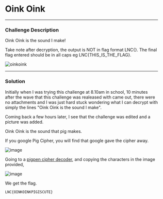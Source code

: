 # Oink Oink
---

### Challenge Description

Oink Oink is the sound I make!

Take note after decryption, the output is NOT in flag format LNC{}. The final flag entered should be in all caps eg LNC{THIS_IS_THE_FLAG}.

![oinkoink](https://user-images.githubusercontent.com/76640319/111019436-3047b300-83fa-11eb-9d1a-a18b07743218.jpeg)

---

### Solution

Initially when I was trying this challenge at 8.10am in school, 10 minutes after the wave that this challenge was realeased with came out, there were no attachments and I was just hard stuck wondering what I can decrypt with simply the lines "Oink Oink is the sound I make".

Coming back a few hours later, I see that the challenge was edited and a picture was added.

Oink Oink is the sound that pig makes.

If you google Pig Cipher, you will find that google gave the cipher away.

![image](https://user-images.githubusercontent.com/76640319/111019498-8d436900-83fa-11eb-9c41-dac0b1678537.png)

Going to a [pigpen cipher decoder](https://www.dcode.fr/pigpen-cipher), and copying the characters in the image provided,

![image](https://user-images.githubusercontent.com/76640319/111019603-38542280-83fb-11eb-8ebc-37925db4dda0.png)

We get the flag.

```
LNC{OINKOINKPIGISCUTE}
```

